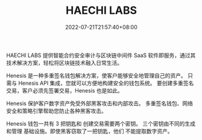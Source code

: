 ﻿---
weight: 
title: "HAECHI LABS"
description: "HAECHI LABS 提供智能合约安全审计与区块链中间件 SaaS 软件即服务，通过其技术解决方案，轻松将区块链技术融入日常生活"
date: 2022-07-21T21:57:40+08:00
lastmod: 2022-07-21T16:45:40+08:00
draft: false
authors: ["seven"]
featuredImage: "haechi-labs.jpg"
link: "https://henesis.io/"
tags: ["研究机构","HAECHI LABS"]
categories: ["navigation"]
navigation: ["研究机构"]
lightgallery: true
toc: true
pinned: false
recommend: false
recommend1: false
---
HAECHI LABS 提供智能合约安全审计与区块链中间件 SaaS 软件即服务，通过其技术解决方案，轻松将区块链技术融入日常生活。

Henesis 是一种多重签名钱包解决方案，使客户能够安全地管理自己的资产。
只需与 Henesis API 集成，您就可以方便地构建安全的钱包系统。
要创建多重签名交易，客户必须先签署交易，Henesis 也是如此。

Henesis 保护客户数字资产免受外部黑客攻击和内部攻击。
多重签名钱包、网络安全和策略引擎帮助您防止各种黑客攻击。

Henesis 钱包一共有 3 把钥匙和
创建交易需要两个密钥。
三个密钥由不同的生成和管理
基础设施。即使黑客窃取了一把钥匙，他们
不能提取数字资产。